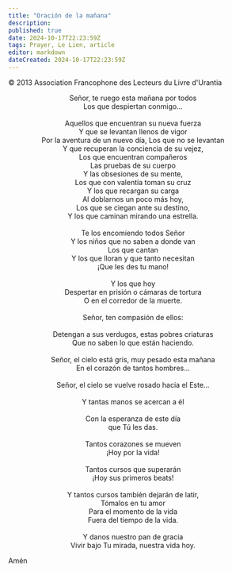 ```yaml
---
title: "Oración de la mañana"
description: 
published: true
date: 2024-10-17T22:23:59Z
tags: Prayer, Le Lien, article
editor: markdown
dateCreated: 2024-10-17T22:23:59Z
---
```


<p class="v-card tema v-sheet--gris claro aclarar-3 px-2">© 2013 Association Francophone des Lecteurs du Livre d'Urantia</p>


<p style="text-align:center;">
Señor, te ruego esta mañana por todos<br>
Los que despiertan conmigo...<br>
<br>
Aquellos que encuentran su nueva fuerza<br>
Y que se levantan llenos de vigor<br>
Por la aventura de un nuevo día, Los que no se levantan<br>
Y que recuperan la conciencia de su vejez,<br>
Los que encuentran compañeros<br>
Las pruebas de su cuerpo<br>
Y las obsesiones de su mente,<br>
Los que con valentía toman su cruz<br>
Y los que recargan su carga<br>
Al doblarnos un poco más hoy,<br>
Los que se ciegan ante su destino,<br>
Y los que caminan mirando una estrella.<br>
<br>
Te los encomiendo todos Señor<br>
Y los niños que no saben a donde van<br>
Los que cantan<br>
Y los que lloran y que tanto necesitan<br>
¡Que les des tu mano!<br>
<br>
Y los que hoy<br>
Despertar en prisión o cámaras de tortura<br>
O en el corredor de la muerte.<br>
<br>
Señor, ten compasión de ellos:<br>
<br>
Detengan a sus verdugos, estas pobres criaturas<br>
Que no saben lo que están haciendo.<br>
<br>
Señor, el cielo está gris, muy pesado esta mañana<br>
En el corazón de tantos hombres...<br>
<br>
Señor, el cielo se vuelve rosado hacia el Este...<br>
<br>
Y tantas manos se acercan a él<br>
<br>
Con la esperanza de este día<br>
que Tú les das.<br>
<br>
Tantos corazones se mueven<br>
¡Hoy por la vida!<br>
<br>
Tantos cursos que superarán<br>
¡Hoy sus primeros beats!<br>
<br>
Y tantos cursos también dejarán de latir,<br>
Tómalos en tu amor<br>
Para el momento de la vida<br>
Fuera del tiempo de la vida.<br>
<br>
Y danos nuestro pan de gracia<br>
Vivir bajo Tu mirada, nuestra vida hoy.<br>
</p>

Amén

